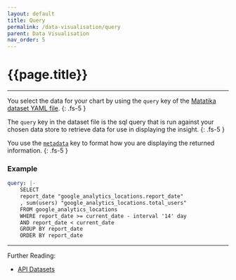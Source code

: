 ```yaml
---
layout: default
title: Query
permalink: /data-visualisation/query
parent: Data Visualisation
nav_order: 5
---
```


# {{page.title}}

---

You select the data for your chart by using the `query` key of the [Matatika dataset YAML file](../data-visualisation/dataset-yaml).
{: .fs-5 }

The `query` key in the dataset file is the sql query that is run against your chosen data store to retrieve data for use in displaying the insight.
{: .fs-5 }

You use the [`metadata`](metadata) key to format how you are displaying the returned information.
{: .fs-5 }

### Example

```yaml
query: |-
    SELECT 
    report_date "google_analytics_locations.report_date"
    , sum(users) "google_analytics_locations.total_users"
    FROM google_analytics_locations
    WHERE report_date >= current_date - interval '14' day
    AND report_date < current_date
    GROUP BY report_date 
    ORDER BY report_date
```
---

Further Reading: 

- [API Datasets](../api/resources/datasets)